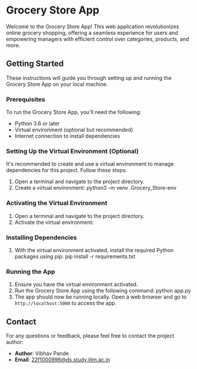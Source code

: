 # Grocery Store App

Welcome to the Grocery Store App! This web application revolutionizes online grocery shopping, offering a seamless experience for users and empowering managers with efficient control over categories, products, and more.

## Getting Started

These instructions will guide you through setting up and running the Grocery Store App on your local machine.

### Prerequisites

To run the Grocery Store App, you'll need the following:

- Python 3.6 or later
- Virtual environment (optional but recommended)
- Internet connection to install dependencies

### Setting Up the Virtual Environment (Optional)

It's recommended to create and use a virtual environment to manage dependencies for this project. Follow these steps:

1. Open a terminal and navigate to the project directory.
2. Create a virtual environment: python3 -m venv .Grocery_Store-env

### Activating the Virtual Environment

1. Open a terminal and navigate to the project directory.
2. Activate the virtual environment:

### Installing Dependencies

1. With the virtual environment activated, install the required Python packages using pip: pip install -r requirements.txt

### Running the App

1. Ensure you have the virtual environment activated.
2. Run the Grocery Store App using the following command: python app.py
3. The app should now be running locally. Open a web browser and go to `http://localhost:5000` to access the app.

## Contact

For any questions or feedback, please feel free to contact the project author:

- **Author**: Vibhav Pande
- **Email**: 22f1000996@ds.study.iitm.ac.in


